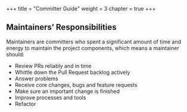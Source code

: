 +++
title = "Committer Guide"
weight = 3
chapter = true
+++
  
## Maintainers’ Responsibilities

Maintainers are committers who spent a significant amount of time and energy to maintain the project components, which means a maintainer should:
 
 - Review PRs reliably and in time
 - Whittle down the Pull Request backlog actively
 - Answer problems
 - Receive core changes, bugs and feature requests
 - Make sure an important change is finished
 - Improve processes and tools
 - Refactor

